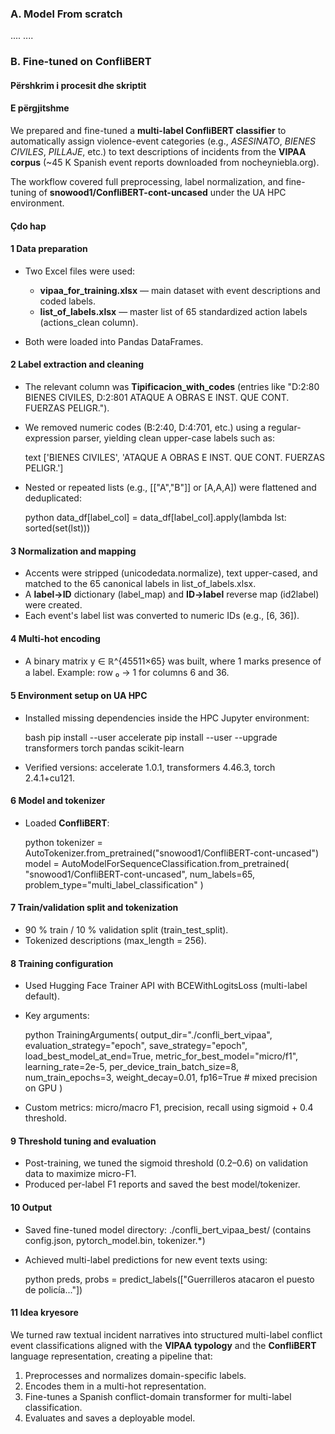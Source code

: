### A. Model From scratch
....
....

### B. Fine-tuned on ConfliBERT
#### Përshkrim i procesit dhe skriptit
####  **E përgjitshme**

We prepared and fine-tuned a **multi-label ConfliBERT classifier** to automatically assign violence-event categories (e.g., *ASESINATO*, *BIENES CIVILES*, *PILLAJE*, etc.) to text descriptions of incidents from the **VIPAA corpus** (~45 K Spanish event reports downloaded from nocheyniebla.org).

The workflow covered full preprocessing, label normalization, and fine-tuning of **snowood1/ConfliBERT-cont-uncased** under the UA HPC environment.

####  **Çdo hap**

#### 1 Data preparation

* Two Excel files were used:

  * **vipaa_for_training.xlsx** — main dataset with event descriptions and coded labels.
  * **list_of_labels.xlsx** — master list of 65 standardized action labels (actions_clean column).
* Both were loaded into Pandas DataFrames.

#### 2 Label extraction and cleaning

* The relevant column was **Tipificacion_with_codes** (entries like
  "D:2:80 BIENES CIVILES, D:2:801 ATAQUE A OBRAS E INST. QUE CONT. FUERZAS PELIGR.").
* We removed numeric codes (B:2:40, D:4:701, etc.) using a regular-expression parser, yielding clean upper-case labels such as:

  text
  ['BIENES CIVILES', 'ATAQUE A OBRAS E INST. QUE CONT. FUERZAS PELIGR.']
  
* Nested or repeated lists (e.g., [["A","B"]] or [A,A,A]) were flattened and deduplicated:

  python
  data_df[label_col] = data_df[label_col].apply(lambda lst: sorted(set(lst)))
  

#### 3 Normalization and mapping

* Accents were stripped (unicodedata.normalize), text upper-cased, and matched to the 65 canonical labels in list_of_labels.xlsx.
* A **label->ID** dictionary (label_map) and **ID->label** reverse map (id2label) were created.
* Each event's label list was converted to numeric IDs (e.g., [6, 36]).

#### 4 Multi-hot encoding

* A binary matrix y ∈ ℝ^{45511×65} was built, where 1 marks presence of a label.
  Example: row ₀ -> 1 for columns 6 and 36.

#### 5 Environment setup on UA HPC

* Installed missing dependencies inside the HPC Jupyter environment:

  bash
  pip install --user accelerate
  pip install --user --upgrade transformers torch pandas scikit-learn
  
* Verified versions:
  accelerate 1.0.1, transformers 4.46.3, torch 2.4.1+cu121.

#### 6 Model and tokenizer

* Loaded **ConfliBERT**:

  python
  tokenizer = AutoTokenizer.from_pretrained("snowood1/ConfliBERT-cont-uncased")
  model = AutoModelForSequenceClassification.from_pretrained(
      "snowood1/ConfliBERT-cont-uncased",
      num_labels=65,
      problem_type="multi_label_classification"
  )
  

#### 7 Train/validation split and tokenization

* 90 % train / 10 % validation split (train_test_split).
* Tokenized descriptions (max_length = 256).

#### 8 Training configuration

* Used Hugging Face Trainer API with BCEWithLogitsLoss (multi-label default).
* Key arguments:

  python
  TrainingArguments(
      output_dir="./confli_bert_vipaa",
      evaluation_strategy="epoch",
      save_strategy="epoch",
      load_best_model_at_end=True,
      metric_for_best_model="micro/f1",
      learning_rate=2e-5,
      per_device_train_batch_size=8,
      num_train_epochs=3,
      weight_decay=0.01,
      fp16=True  # mixed precision on GPU
  )
  
* Custom metrics: micro/macro F1, precision, recall using sigmoid + 0.4 threshold.

#### 9 Threshold tuning and evaluation

* Post-training, we tuned the sigmoid threshold (0.2–0.6) on validation data to maximize micro-F1.
* Produced per-label F1 reports and saved the best model/tokenizer.

#### 10 Output

* Saved fine-tuned model directory: ./confli_bert_vipaa_best/
  (contains config.json, pytorch_model.bin, tokenizer.*)
* Achieved multi-label predictions for new event texts using:

  python
  preds, probs = predict_labels(["Guerrilleros atacaron el puesto de policía..."])
  

#### 11 **Idea kryesore**

We turned raw textual incident narratives into structured multi-label conflict event classifications aligned with the **VIPAA typology** and the **ConfliBERT** language representation, creating a pipeline that:

1. Preprocesses and normalizes domain-specific labels.
2. Encodes them in a multi-hot representation.
3. Fine-tunes a Spanish conflict-domain transformer for multi-label classification.
4. Evaluates and saves a deployable model.
